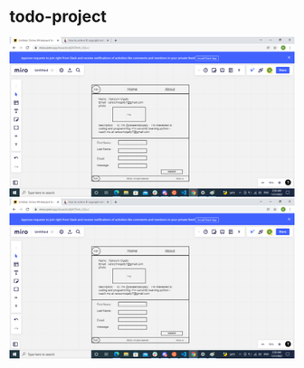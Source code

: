 # todo-project
![home wireframe](assets/aboutwireframe.png)
![About wireframe](assets/aboutwireframe.png)
